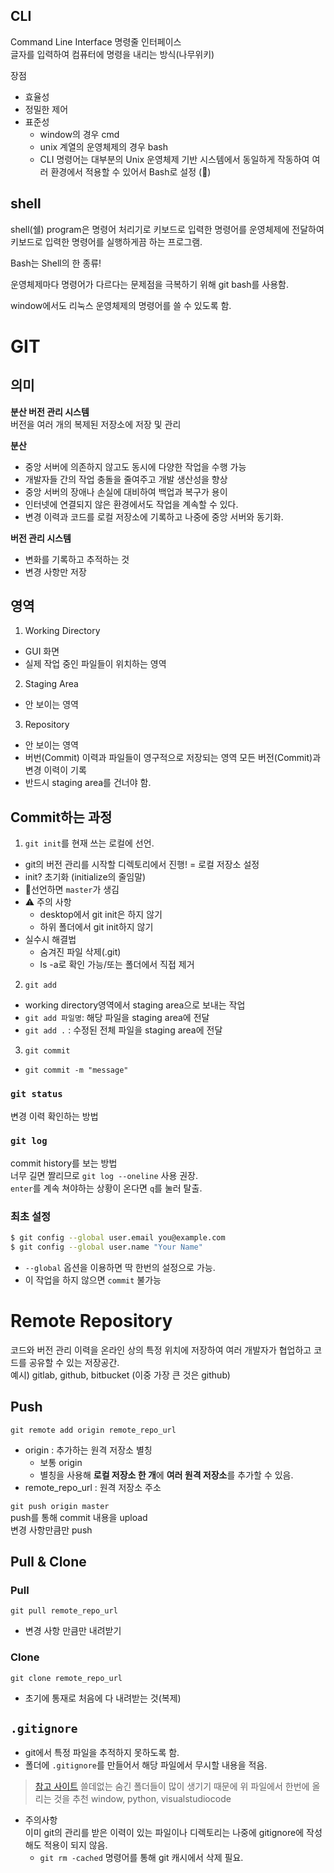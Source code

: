 ##  CLI
Command Line Interface 명령줄 인터페이스  
글자를 입력하여 컴퓨터에 명령을 내리는 방식(나무위키)

장점  
- 효율성
- 정밀한 제어
- 표준성
  - window의 경우 cmd
  - unix 계열의 운영체제의 경우 bash
  - CLI 명령어는 대부분의 Unix 운영체제 기반 시스템에서 동일하게 작동하여 여러 환경에서 적용할 수 있어서 Bash로 설정 (🤔)


## shell
shell(쉘) program은 명령어 처리기로 키보드로 입력한 명령어를 운영체제에 전달하여 키보드로 입력한 명령어를 실행하게끔 하는 프로그램.

Bash는 Shell의 한 종류!

운영체제마다 명령어가 다르다는 문제점을 극복하기 위해 git bash를 사용함.  

window에서도 리눅스 운영체제의 명령어를 쓸 수 있도록 함.


# GIT
## 의미
**분산 버전 관리 시스템**  
버전을 여러 개의 복제된 저장소에 저장 및 관리  

**분산**
- 중앙 서버에 의존하지 않고도 동시에 다양한 작업을 수행 가능
- 개발자들 간의 작업 충돌을 줄여주고 개발 생산성을 향상
- 중앙 서버의 장애나 손실에 대비하여 백업과 복구가 용이
- 인터넷에 연결되지 않은 환경에서도 작업을 계속할 수 있다.
- 변경 이력과 코드를 로컬 저장소에 기록하고 나중에 중앙 서버와 동기화.

**버전 관리 시스템**  
- 변화를 기록하고 추적하는 것
- 변경 사항만 저장

## 영역
1. Working Directory
  - GUI 화면
  - 실제 작업 중인 파일들이 위치하는 영역
2. Staging Area
  - 안 보이는 영역
3. Repository
  - 안 보이는 영역
  - 버번(Commit) 이력과 파일들이 영구적으로 저장되는 영역 모든 버전(Commit)과 변경 이력이 기록
  - 반드시 staging area를 건너야 함.

## Commit하는 과정
1. `git init`를 현재 쓰는 로컬에 선언.
  - git의 버전 관리를 시작할 디렉토리에서 진행! = 로컬 저장소 설정
  - init? 초기화 (initialize의 줄임말)
  - 📌선언하면 `master`가 생김
  - ⚠ 주의 사항
    - desktop에서 git init은 하지 않기
    - 하위 폴더에서 git init하지 않기
  - 실수시 해결법
    - 숨겨진 파일 삭제(.git)
    - ls -a로 확인 가능/또는 폴더에서 직접 제거
2. `git add`
  - working directory영역에서 staging area으로 보내는 작업
  - `git add 파일명`: 해당 파일을 staging area에 전달
  - `git add .` : 수정된 전체 파일을 staging area에 전달
3. `git commit`
  - `git commit -m "message"`

### `git status`
변경 이력 확인하는 방법

### `git log`
commit history를 보는 방법  
너무 길면 짤리므로 `git log --oneline` 사용 권장.  
`enter`를 계속 쳐야하는 상황이 온다면 `q`를 눌러 탈출.

### 최초 설정
```bash
$ git config --global user.email you@example.com
$ git config --global user.name "Your Name"
```  
- `--global` 옵션을 이용하면 딱 한번의 설정으로 가능.
- 이 작업을 하지 않으면 `commit` 불가능

# Remote Repository
코드와 버전 관리 이력을 온라인 상의 특정 위치에 저장하여 여러 개발자가 협업하고 코드를 공유할 수 있는 저장공간.  
예시) gitlab, github, bitbucket (이중 가장 큰 것은 github)

## Push
`git remote add origin remote_repo_url`
- origin : 추가하는 원격 저장소 별칭
  - 보통 origin
  - 별칭을 사용해 **로컬 저장소 한 개**에 **여러 원격 저장소**를 추가할 수 있음.
- remote_repo_url : 원격 저장소 주소

`git push origin master`  
push를 통해 commit 내용을 upload  
변경 사항만큼만 push

## Pull & Clone
### Pull
`git pull remote_repo_url`
- 변경 사항 만큼만 내려받기

### Clone
`git clone remote_repo_url`
- 초기에 통재로 처음에 다 내려받는 것(복제)


## `.gitignore`
- git에서 특정 파일을 추적하지 못하도록 함.
- 폴더에 `.gitignore`를 만들어서 해당 파일에서 무시할 내용을 적음.

> [참고 사이트](https://www.toptal.com/developers/gitignore/)
> 쓸데없는 숨긴 폴더들이 많이 생기기 때문에 위 파일에서 한번에 올리는 것을 추천
> window, python, visualstudiocode

- 주의사항  
이미 git의 관리를 받은 이력이 있는 파일이나 디렉토리는 나중에 gitignore에 작성해도 적용이 되지 않음.
  - `git rm -cached` 명령어를 통해 git 캐시에서 삭제 필요.
  
  


